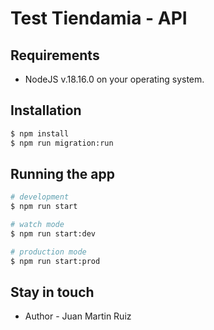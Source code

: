 # Test Tiendamia - API

## Requirements

- NodeJS v.18.16.0 on your operating system.

## Installation

```bash
$ npm install
$ npm run migration:run
```

## Running the app

```bash
# development
$ npm run start

# watch mode
$ npm run start:dev

# production mode
$ npm run start:prod
```

## Stay in touch

- Author - Juan Martin Ruiz
